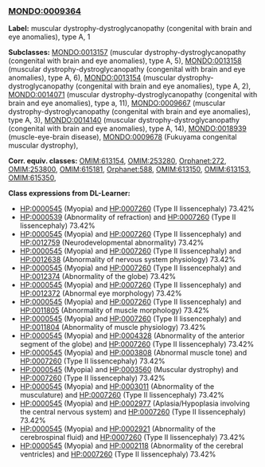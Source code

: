 
### [MONDO:0009364](http://purl.obolibrary.org/obo/MONDO_0009364)
**Label:** muscular dystrophy-dystroglycanopathy (congenital with brain and eye anomalies), type A, 1

**Subclasses:** [MONDO:0013157](http://purl.obolibrary.org/obo/MONDO_0013157) (muscular dystrophy-dystroglycanopathy (congenital with brain and eye anomalies), type A, 5), [MONDO:0013158](http://purl.obolibrary.org/obo/MONDO_0013158) (muscular dystrophy-dystroglycanopathy (congenital with brain and eye anomalies), type A, 6), [MONDO:0013154](http://purl.obolibrary.org/obo/MONDO_0013154) (muscular dystrophy-dystroglycanopathy (congenital with brain and eye anomalies), type A, 2), [MONDO:0014071](http://purl.obolibrary.org/obo/MONDO_0014071) (muscular dystrophy-dystroglycanopathy (congenital with brain and eye anomalies), type a, 11), [MONDO:0009667](http://purl.obolibrary.org/obo/MONDO_0009667) (muscular dystrophy-dystroglycanopathy (congenital with brain and eye anomalies), type A, 3), [MONDO:0014140](http://purl.obolibrary.org/obo/MONDO_0014140) (muscular dystrophy-dystroglycanopathy (congenital with brain and eye anomalies), type A, 14), [MONDO:0018939](http://purl.obolibrary.org/obo/MONDO_0018939) (muscle-eye-brain disease), [MONDO:0009678](http://purl.obolibrary.org/obo/MONDO_0009678) (Fukuyama congenital muscular dystrophy), 

**Corr. equiv. classes:** [OMIM:613154](http://purl.obolibrary.org/obo/OMIM_613154), [OMIM:253280](http://purl.obolibrary.org/obo/OMIM_253280), [Orphanet:272](http://www.orpha.net/ORDO/Orphanet_272), [OMIM:253800](http://purl.obolibrary.org/obo/OMIM_253800), [OMIM:615181](http://purl.obolibrary.org/obo/OMIM_615181), [Orphanet:588](http://www.orpha.net/ORDO/Orphanet_588), [OMIM:613150](http://purl.obolibrary.org/obo/OMIM_613150), [OMIM:613153](http://purl.obolibrary.org/obo/OMIM_613153), [OMIM:615350](http://purl.obolibrary.org/obo/OMIM_615350), 

**Class expressions from DL-Learner:**

- [HP:0000545](http://purl.obolibrary.org/obo/HP_0000545) (Myopia) and [HP:0007260](http://purl.obolibrary.org/obo/HP_0007260) (Type II lissencephaly) 73.42%
- [HP:0000539](http://purl.obolibrary.org/obo/HP_0000539) (Abnormality of refraction) and [HP:0007260](http://purl.obolibrary.org/obo/HP_0007260) (Type II lissencephaly) 73.42%
- [HP:0000545](http://purl.obolibrary.org/obo/HP_0000545) (Myopia) and [HP:0007260](http://purl.obolibrary.org/obo/HP_0007260) (Type II lissencephaly) and [HP:0012759](http://purl.obolibrary.org/obo/HP_0012759) (Neurodevelopmental abnormality) 73.42%
- [HP:0000545](http://purl.obolibrary.org/obo/HP_0000545) (Myopia) and [HP:0007260](http://purl.obolibrary.org/obo/HP_0007260) (Type II lissencephaly) and [HP:0012638](http://purl.obolibrary.org/obo/HP_0012638) (Abnormality of nervous system physiology) 73.42%
- [HP:0000545](http://purl.obolibrary.org/obo/HP_0000545) (Myopia) and [HP:0007260](http://purl.obolibrary.org/obo/HP_0007260) (Type II lissencephaly) and [HP:0012374](http://purl.obolibrary.org/obo/HP_0012374) (Abnormality of the globe) 73.42%
- [HP:0000545](http://purl.obolibrary.org/obo/HP_0000545) (Myopia) and [HP:0007260](http://purl.obolibrary.org/obo/HP_0007260) (Type II lissencephaly) and [HP:0012372](http://purl.obolibrary.org/obo/HP_0012372) (Abnormal eye morphology) 73.42%
- [HP:0000545](http://purl.obolibrary.org/obo/HP_0000545) (Myopia) and [HP:0007260](http://purl.obolibrary.org/obo/HP_0007260) (Type II lissencephaly) and [HP:0011805](http://purl.obolibrary.org/obo/HP_0011805) (Abnormality of muscle morphology) 73.42%
- [HP:0000545](http://purl.obolibrary.org/obo/HP_0000545) (Myopia) and [HP:0007260](http://purl.obolibrary.org/obo/HP_0007260) (Type II lissencephaly) and [HP:0011804](http://purl.obolibrary.org/obo/HP_0011804) (Abnormality of muscle physiology) 73.42%
- [HP:0000545](http://purl.obolibrary.org/obo/HP_0000545) (Myopia) and [HP:0004328](http://purl.obolibrary.org/obo/HP_0004328) (Abnormality of the anterior segment of the globe) and [HP:0007260](http://purl.obolibrary.org/obo/HP_0007260) (Type II lissencephaly) 73.42%
- [HP:0000545](http://purl.obolibrary.org/obo/HP_0000545) (Myopia) and [HP:0003808](http://purl.obolibrary.org/obo/HP_0003808) (Abnormal muscle tone) and [HP:0007260](http://purl.obolibrary.org/obo/HP_0007260) (Type II lissencephaly) 73.42%
- [HP:0000545](http://purl.obolibrary.org/obo/HP_0000545) (Myopia) and [HP:0003560](http://purl.obolibrary.org/obo/HP_0003560) (Muscular dystrophy) and [HP:0007260](http://purl.obolibrary.org/obo/HP_0007260) (Type II lissencephaly) 73.42%
- [HP:0000545](http://purl.obolibrary.org/obo/HP_0000545) (Myopia) and [HP:0003011](http://purl.obolibrary.org/obo/HP_0003011) (Abnormality of the musculature) and [HP:0007260](http://purl.obolibrary.org/obo/HP_0007260) (Type II lissencephaly) 73.42%
- [HP:0000545](http://purl.obolibrary.org/obo/HP_0000545) (Myopia) and [HP:0002977](http://purl.obolibrary.org/obo/HP_0002977) (Aplasia/Hypoplasia involving the central nervous system) and [HP:0007260](http://purl.obolibrary.org/obo/HP_0007260) (Type II lissencephaly) 73.42%
- [HP:0000545](http://purl.obolibrary.org/obo/HP_0000545) (Myopia) and [HP:0002921](http://purl.obolibrary.org/obo/HP_0002921) (Abnormality of the cerebrospinal fluid) and [HP:0007260](http://purl.obolibrary.org/obo/HP_0007260) (Type II lissencephaly) 73.42%
- [HP:0000545](http://purl.obolibrary.org/obo/HP_0000545) (Myopia) and [HP:0002118](http://purl.obolibrary.org/obo/HP_0002118) (Abnormality of the cerebral ventricles) and [HP:0007260](http://purl.obolibrary.org/obo/HP_0007260) (Type II lissencephaly) 73.42%


